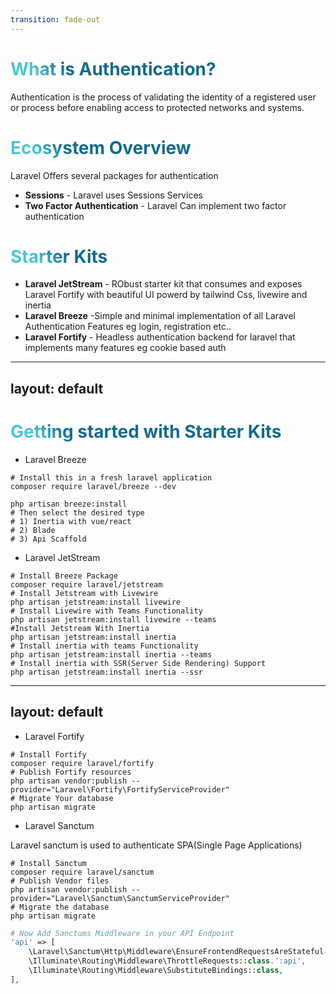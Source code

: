 ```yaml
---
transition: fade-out
---
```


# What is Authentication?
Authentication is the process of validating the identity of a registered user or process before enabling access to protected networks and systems.

# Ecosystem Overview
Laravel Offers several packages for authentication
-  **Sessions** - Laravel uses Sessions Services
- **Two Factor Authentication** - Laravel Can implement two factor authentication
# Starter Kits
-  **Laravel JetStream** - RObust starter kit that consumes and exposes Laravel Fortify with beautiful UI powerd by 
   tailwind Css, livewire and inertia
-  **Laravel Breeze** -Simple and minimal implementation of all Laravel Authentication Features eg login, 
  registration etc..
- **Laravel Fortify** - Headless authentication backend for laravel that implements many features eg cookie based auth



<style>
h1 {
  background-color: #2B90B6;
  background-image: linear-gradient(45deg, #4EC5D4 10%, #146b8c 20%);
  background-size: 100%;
  -webkit-background-clip: text;
  -moz-background-clip: text;
  -webkit-text-fill-color: transparent;
  -moz-text-fill-color: transparent;
}

</style>

---
layout:  default 
---
# Getting started with Starter Kits
- Laravel Breeze
```shell
# Install this in a fresh laravel application
composer require laravel/breeze --dev

php artisan breeze:install
# Then select the desired type
# 1) Inertia with vue/react
# 2) Blade
# 3) Api Scaffold
```

- Laravel JetStream
```shell
# Install Breeze Package
composer require laravel/jetstream
# Install Jetstream with Livewire
php artisan jetstream:install livewire
# Install Livewire with Teams Functionality 
php artisan jetstream:install livewire --teams 
#Install Jetstream With Inertia
php artisan jetstream:install inertia
# Install inertia with teams Functionality 
php artisan jetstream:install inertia --teams
# Install inertia with SSR(Server Side Rendering) Support
php artisan jetstream:install inertia --ssr
```

<style>
h1 {
  background-color: #2B90B6;
  background-image: linear-gradient(45deg, #4EC5D4 10%, #146b8c 20%);
  background-size: 100%;
  -webkit-background-clip: text;
  -moz-background-clip: text;
  -webkit-text-fill-color: transparent;
  -moz-text-fill-color: transparent;
}

</style>
---
layout: default
---
- Laravel Fortify
```shell
# Install Fortify 
composer require laravel/fortify
# Publish Fortify resources
php artisan vendor:publish --provider="Laravel\Fortify\FortifyServiceProvider"
# Migrate Your database
php artisan migrate
```

- Laravel Sanctum

Laravel sanctum is used to authenticate SPA(Single Page Applications)

```shell
# Install Sanctum
composer require laravel/sanctum
# Publish Vendor files
php artisan vendor:publish --provider="Laravel\Sanctum\SanctumServiceProvider"
# Migrate the database
php artisan migrate

```

```php 
# Now Add Sanctums Middleware in your API Endpoint
'api' => [
    \Laravel\Sanctum\Http\Middleware\EnsureFrontendRequestsAreStateful::class,
    \Illuminate\Routing\Middleware\ThrottleRequests::class.':api',
    \Illuminate\Routing\Middleware\SubstituteBindings::class,
],
```